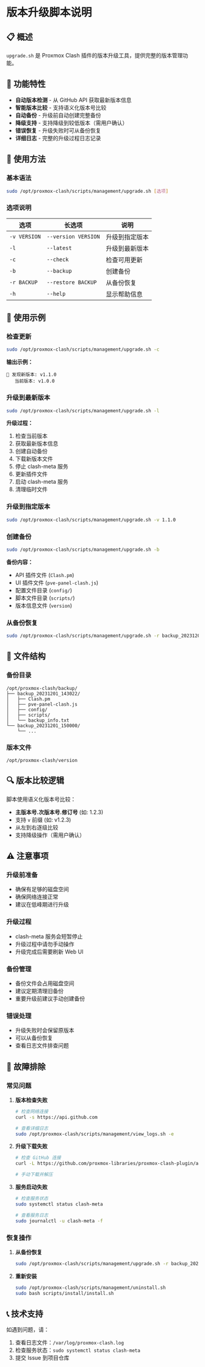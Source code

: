 # 版本升级脚本说明

## 📋 概述

`upgrade.sh` 是 Proxmox Clash 插件的版本升级工具，提供完整的版本管理功能。

## 🔧 功能特性

- **自动版本检测** - 从 GitHub API 获取最新版本信息
- **智能版本比较** - 支持语义化版本号比较
- **自动备份** - 升级前自动创建完整备份
- **降级支持** - 支持降级到较低版本（需用户确认）
- **错误恢复** - 升级失败时可从备份恢复
- **详细日志** - 完整的升级过程日志记录

## 📝 使用方法

### 基本语法
```bash
sudo /opt/proxmox-clash/scripts/management/upgrade.sh [选项]
```

### 选项说明

| 选项 | 长选项 | 说明 |
|------|--------|------|
| `-v VERSION` | `--version VERSION` | 升级到指定版本 |
| `-l` | `--latest` | 升级到最新版本 |
| `-c` | `--check` | 检查可用更新 |
| `-b` | `--backup` | 创建备份 |
| `-r BACKUP` | `--restore BACKUP` | 从备份恢复 |
| `-h` | `--help` | 显示帮助信息 |

## 🚀 使用示例

### 检查更新
```bash
sudo /opt/proxmox-clash/scripts/management/upgrade.sh -c
```

**输出示例：**
```
🔄 发现新版本: v1.1.0
   当前版本: v1.0.0
```

### 升级到最新版本
```bash
sudo /opt/proxmox-clash/scripts/management/upgrade.sh -l
```

**升级过程：**
1. 检查当前版本
2. 获取最新版本信息
3. 创建自动备份
4. 下载新版本文件
5. 停止 clash-meta 服务
6. 更新插件文件
7. 启动 clash-meta 服务
8. 清理临时文件

### 升级到指定版本
```bash
sudo /opt/proxmox-clash/scripts/management/upgrade.sh -v 1.1.0
```

### 创建备份
```bash
sudo /opt/proxmox-clash/scripts/management/upgrade.sh -b
```

**备份内容：**
- API 插件文件 (`Clash.pm`)
- UI 插件文件 (`pve-panel-clash.js`)
- 配置文件目录 (`config/`)
- 脚本文件目录 (`scripts/`)
- 版本信息文件 (`version`)

### 从备份恢复
```bash
sudo /opt/proxmox-clash/scripts/management/upgrade.sh -r backup_20231201_143022
```

## 📁 文件结构

### 备份目录
```
/opt/proxmox-clash/backup/
├── backup_20231201_143022/
│   ├── Clash.pm
│   ├── pve-panel-clash.js
│   ├── config/
│   ├── scripts/
│   └── backup_info.txt
└── backup_20231201_150000/
    └── ...
```

### 版本文件
```
/opt/proxmox-clash/version
```

## 🔍 版本比较逻辑

脚本使用语义化版本号比较：

- **主版本号.次版本号.修订号** (如: 1.2.3)
- 支持 `v` 前缀 (如: v1.2.3)
- 从左到右逐级比较
- 支持降级操作（需用户确认）

## ⚠️ 注意事项

### 升级前准备
- 确保有足够的磁盘空间
- 确保网络连接正常
- 建议在低峰期进行升级

### 升级过程
- clash-meta 服务会短暂停止
- 升级过程中请勿手动操作
- 升级完成后需要刷新 Web UI

### 备份管理
- 备份文件会占用磁盘空间
- 建议定期清理旧备份
- 重要升级前建议手动创建备份

### 错误处理
- 升级失败时会保留原版本
- 可以从备份恢复
- 查看日志文件排查问题

## 🐛 故障排除

### 常见问题

1. **版本检查失败**
   ```bash
   # 检查网络连接
   curl -s https://api.github.com
   
   # 查看详细日志
   sudo /opt/proxmox-clash/scripts/management/view_logs.sh -e
   ```

2. **升级下载失败**
   ```bash
   # 检查 GitHub 连接
   curl -L https://github.com/proxmox-libraries/proxmox-clash-plugin/archive/refs/tags/v1.1.0.tar.gz
   
   # 手动下载并解压
   ```

3. **服务启动失败**
   ```bash
   # 检查服务状态
   sudo systemctl status clash-meta
   
   # 查看服务日志
   sudo journalctl -u clash-meta -f
   ```

### 恢复操作

1. **从备份恢复**
   ```bash
   sudo /opt/proxmox-clash/scripts/management/upgrade.sh -r backup_20231201_143022
   ```

2. **重新安装**
   ```bash
   sudo /opt/proxmox-clash/scripts/management/uninstall.sh
   sudo bash scripts/install/install.sh
   ```

## 📞 技术支持

如遇到问题，请：
1. 查看日志文件：`/var/log/proxmox-clash.log`
2. 检查服务状态：`sudo systemctl status clash-meta`
3. 提交 Issue 到项目仓库 